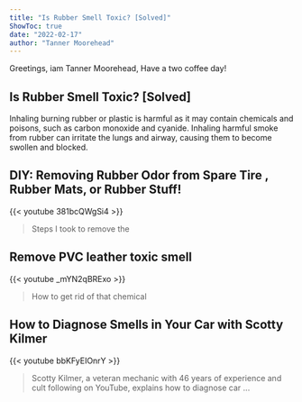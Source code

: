 ```yaml
---
title: "Is Rubber Smell Toxic? [Solved]"
ShowToc: true 
date: "2022-02-17"
author: "Tanner Moorehead" 
---
```


Greetings, iam Tanner Moorehead, Have a two coffee day!
## Is Rubber Smell Toxic? [Solved]
Inhaling burning rubber or plastic is harmful as it may contain chemicals and poisons, such as carbon monoxide and cyanide. Inhaling harmful smoke from rubber can irritate the lungs and airway, causing them to become swollen and blocked.

## DIY: Removing Rubber Odor from Spare Tire , Rubber Mats, or Rubber Stuff!
{{< youtube 381bcQWgSi4 >}}
>Steps I took to remove the 

## Remove PVC leather toxic smell
{{< youtube _mYN2qBRExo >}}
>How to get rid of that chemical 

## How to Diagnose Smells in Your Car with Scotty Kilmer
{{< youtube bbKFyEIOnrY >}}
>Scotty Kilmer, a veteran mechanic with 46 years of experience and cult following on YouTube, explains how to diagnose car ...

